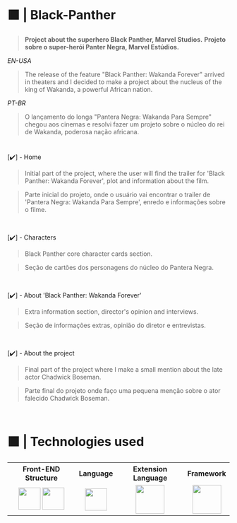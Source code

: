 # ⬛ | Black-Panther
> **Project about the superhero Black Panther, Marvel Studios.**
> **Projeto sobre o super-herói Panter Negra, Marvel Estúdios.**

*EN-USA*
> The release of the feature "Black Panther: Wakanda Forever" arrived in theaters and I decided to make a project about the nucleus of the king of Wakanda, a powerful African nation.

*PT-BR*
> O lançamento do longa "Pantera Negra: Wakanda Para Sempre" chegou aos cinemas e resolvi fazer um projeto sobre o núcleo do rei de Wakanda, poderosa nação africana.

#

[✔️] - Home
> Initial part of the project, where the user will find the trailer for 'Black Panther: Wakanda Forever', plot and information about the film.

> Parte inicial do projeto, onde o usuário vai encontrar o trailer de 'Pantera Negra: Wakanda Para Sempre', enredo e informações sobre o filme.

<br>

[✔️] - Characters
> Black Panther core character cards section.

> Seção de cartões dos personagens do núcleo do Pantera Negra.

<br>

[✔️] - About 'Black Panther: Wakanda Forever'
> Extra information section, director's opinion and interviews.

>Seção de informações extras, opinião do diretor e entrevistas.

<br>

[✔️] - About the project
>Final part of the project where I make a small mention about the late actor Chadwick Boseman.

>Parte final do projeto onde faço uma pequena menção sobre o ator falecido Chadwick Boseman.

<br>

# ⬛ | Technologies used

<table>
    <tr>
        <th columnspan=2>Front-END Structure</th>
        <th columnspan=1>Language</th>
        <th columnspan=1>Extension Language</th>
        <th columnspan=1>Framework</th>
    </tr>
    <tr align="center">
        <td>
            <img width="50" src="https://cdn.jsdelivr.net/gh/devicons/devicon/icons/html5/html5-plain.svg"/>
            <img width="50" src="https://cdn.jsdelivr.net/gh/devicons/devicon/icons/css3/css3-plain.svg"/>
        </td>
        <td>
            <img width="50" src="https://cdn.jsdelivr.net/gh/devicons/devicon/icons/javascript/javascript-original.svg"/>
        </td>
        <td>
            <img width="65" src="https://cdn.jsdelivr.net/gh/devicons/devicon/icons/sass/sass-original.svg"/>
        </td>
        <td>
            <img width="65" src="https://cdn.jsdelivr.net/gh/devicons/devicon/icons/bootstrap/bootstrap-plain.svg"/>
        </td>
    </tr>
</table>